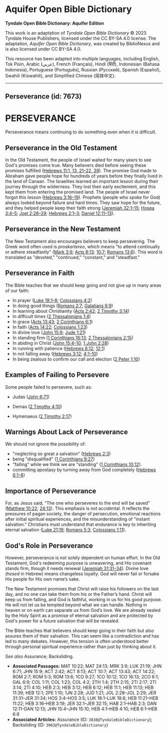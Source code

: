 # Aquifer Open Bible Dictionary

**Tyndale Open Bible Dictionary: Aquifer Edition**

This work is an adaptation of *Tyndale Open Bible Dictionary* © 2023 Tyndale House Publishers, licensed under the CC BY\-SA 4\.0 license. The adaptation, *Aquifer Open Bible Dictionary*, was created by BiblioNexus and is also licensed under CC BY\-SA 4\.0\.

This resource has been adapted into multiple languages, including English, Tok Pisin, Arabic (عربي), French (Français), Hindi (हिंदी), Indonesian (Bahasa Indonesia), Portuguese (Português), Russian (Русский), Spanish (Español), Swahili (Kiswahili), and Simplified Chinese (简体中文).



--------------------------------

## Perseverance (id: 7673)

PERSEVERANCE
============

Perseverance means continuing to do something even when it is difficult. 

Perseverance in the Old Testament
---------------------------------

In the Old Testament, the people of Israel waited for many years to see God's promises come true. Many believers died before seeing these promises fulfilled ([Hebrews 11:1, 13, 21](https://ref.ly/Heb11:1,Heb11:13,Heb11:21-Heb11:22,Heb11:39)[–](https://ref.ly/Heb11:1)[22, 39](https://ref.ly/Heb11:1,Heb11:13,Heb11:21-Heb11:22,Heb11:39)). The promise God made to Abraham gave people hope for hundreds of years before they finally lived in the land of Canaan. The Israelites learned an important lesson during their journey through the wilderness. They lost their early excitement, and this kept them from entering the promised land. The people of Israel never forgot this lesson ([Hebrews 3:16](https://ref.ly/Heb3:16-Heb3:19)[–](https://ref.ly/Heb3:16-Heb3:19)[19](https://ref.ly/Heb3:16-Heb3:19)). Prophets (people who spoke for God) always looked beyond failure and hard times. They saw hope for the future, and they helped people keep their faith strong ([Jeremiah 32:1](https://ref.ly/Jer32:1-Jer32:15)[–](https://ref.ly/Jer32:1-Jer32:15)[15](https://ref.ly/Jer32:1-Jer32:15); [Hosea 3:4](https://ref.ly/Hos3:4-Hos3:5)[–](https://ref.ly/Hos3:4-Hos3:5)[5](https://ref.ly/Hos3:4-Hos3:5); [Joel 2:28](https://ref.ly/Joel2:28-Joel2:29)[–](https://ref.ly/Joel2:28-Joel2:29)[29](https://ref.ly/Joel2:28-Joel2:29); [Hebrews 2:1](https://ref.ly/Hab2:1-Hab2:3)[–](https://ref.ly/Hab2:1-Hab2:3)[3](https://ref.ly/Hab2:1-Hab2:3); [Daniel 12:11](https://ref.ly/Dan12:11-Dan12:13)[–](https://ref.ly/Dan12:11-Dan12:13)[13](https://ref.ly/Dan12:11-Dan12:13)).

Perseverance in the New Testament
---------------------------------

The New Testament also encourages believers to keep persevering. The Greek word often used is *proskartereo*, which means "to attend continually or adhere steadfastly" ([Mark 3:9](https://ref.ly/Mark3:9); [Acts 8:13](https://ref.ly/Acts8:13); [10:7](https://ref.ly/Acts10:7); [Romans 13:6](https://ref.ly/Rom13:6)). This word is translated as "devoted," "continued," "constant," and "steadfast."

Perseverance in Faith
---------------------

The Bible teaches that we should keep going and not give up in many areas of our faith:

* In prayer ([Luke 18:1](https://ref.ly/Luke18:1-Luke18:8)[–](https://ref.ly/Luke18:1-Luke18:8)[8](https://ref.ly/Luke18:1-Luke18:8); [Colossians 4:2](https://ref.ly/Col4:2))
* In doing good things ([Romans 2:7](https://ref.ly/Rom2:7); [Galatians 6:9](https://ref.ly/Gal6:9))
* In learning about Christianity ([Acts 2:42](https://ref.ly/Acts2:42); [2 Timothy 3:14](https://ref.ly/2Tim3:14))
* In difficult times ([2 Thessalonians 1:4](https://ref.ly/2Thess1:4))
* In grace ([Acts 13:43](https://ref.ly/Acts13:43); [2 Corinthians 6:1](https://ref.ly/2Cor6:1))
* In faith ([Acts 14:22](https://ref.ly/Acts14:22); [Colossians 1:23](https://ref.ly/Col1:23))
* In divine love ([John 15:9](https://ref.ly/John15:9); [Jude 1:21](https://ref.ly/Jude1:21))
* In standing firm ([1 Corinthians 16:13](https://ref.ly/1Cor16:13); [2 Thessalonians 2:15](https://ref.ly/2Thess2:15))
* In abiding in Christ ([John 15:4](https://ref.ly/John15:4-John15:10)[–](https://ref.ly/John15:4-John15:10)[10](https://ref.ly/John15:4-John15:10); [1 John 2:28](https://ref.ly/1John2:28))
* In running with patience ([Hebrews 6:12](https://ref.ly/Heb6:12); [12:1](https://ref.ly/Heb12:1))
* In not falling away ([Hebrews 3:12](https://ref.ly/Heb3:12); [4:1](https://ref.ly/Heb4:1-Heb4:10)[–](https://ref.ly/Heb4:1-Heb4:10)[10](https://ref.ly/Heb4:1-Heb4:10))
* In being zealous to confirm our call and election ([2 Peter 1:10](https://ref.ly/2Pet1:10))

Examples of Failing to Persevere
--------------------------------

Some people failed to persevere, such as:

* Judas ([John 6:71](https://ref.ly/John6:71))

* Demas ([2 Timothy 4:10](https://ref.ly/2Tim4:10))
* Hymenaeus ([2 Timothy 2:17](https://ref.ly/2Tim2:17))

Warnings About Lack of Perseverance
-----------------------------------

We should not ignore the possibility of:

* "neglecting so great a salvation" ([Hebrews 2:3](https://ref.ly/Heb2:3))
* being "disqualified" ([1 Corinthians 9:27](https://ref.ly/1Cor9:27))
* "falling" while we think we are "standing" ([1 Corinthians 10:12](https://ref.ly/1Cor10:12)).
* committing apostasy by turning away from God completely ([Hebrews 6:1](https://ref.ly/Heb6:1-Heb6:8)[–](https://ref.ly/Heb6:1-Heb6:8)[8](https://ref.ly/Heb6:1-Heb6:8))

Importance of Perseverance
--------------------------

For, as Jesus said, “The one who perseveres to the end will be saved” ([Matthew 10:22](https://ref.ly/Matt10:22); [24:13](https://ref.ly/Matt24:13)). This emphasis is not accidental. It reflects the pressures of pagan society, the danger of persecution, emotional reactions after initial spiritual experiences, and the misunderstanding of "instant salvation." Christians must understand that endurance is key to inheriting eternal salvation ([Luke 21:19](https://ref.ly/Luke21:19); [Romans 5:3](https://ref.ly/Rom5:3); [Colossians 1:11](https://ref.ly/Col1:11)).

God's Role in Perseverance
--------------------------

However, perseverance is not solely dependent on human effort. In the Old Testament, God's redeeming purpose is unwavering, and His covenant stands firm, though it needs renewal ([Jeremiah 31:31](https://ref.ly/Jer31:31-Jer31:34)[–](https://ref.ly/Jer31:31-Jer31:34)[34](https://ref.ly/Jer31:31-Jer31:34)). Divine love (*hesed* in Hebrew) means changeless loyalty. God will never fail or forsake His people for His own name’s sake. 

The New Testament promises that Christ will raise his followers on the last day, and no one can take them from his or the Father’s hand. Christ will keep us from falling, and God is faithful, working in us for his good purpose. He will not let us be tempted beyond what we can handle. Nothing in heaven or on earth can separate us from God’s love. We are already sealed by the Holy Spirit as a promise of eternal salvation and are protected by God's power for a future salvation that will be revealed.

The Bible teaches that believers should keep going in their faith but also assures them of their salvation. This can seem like a contradiction and has led to many debates. However, this tension is often understood better through personal spiritual experience rather than just by thinking about it.

*See also* Assurance; Backsliding.

* **Associated Passages:** MAT 10:22; MAT 24:13; MRK 3:9; LUK 21:19; JHN 6:71; JHN 15:9; ACT 2:42; ACT 8:13; ACT 10:7; ACT 13:43; ACT 14:22; ROM 2:7; ROM 5:3; ROM 13:6; 1CO 9:27; 1CO 10:12; 1CO 16:13; 2CO 6:1; GAL 6:9; COL 1:11; COL 1:23; COL 4:2; 2TH 1:4; 2TH 2:15; 2TI 2:17; 2TI 3:14; 2TI 4:10; HEB 2:3; HEB 3:12; HEB 6:12; HEB 11:1; HEB 11:13; HEB 11:39; HEB 12:1; 2PE 1:10; 1JN 2:28; JUD 1:21; JOL 2:28–JOL 2:29; JER 31:31–JER 31:34; HOS 3:4–HOS 3:5; LUK 18:1–LUK 18:8; HEB 11:21–HEB 11:22; HEB 3:16–HEB 3:19; JER 32:1–JER 32:15; HAB 2:1–HAB 2:3; DAN 12:11–DAN 12:13; JHN 15:4–JHN 15:10; HEB 4:1–HEB 4:10; HEB 6:1–HEB 6:8
* **Associated Articles:** Assurance (ID: `3838@TyndaleBibleDictionary`); Backsliding (ID: `3963@TyndaleBibleDictionary`)

